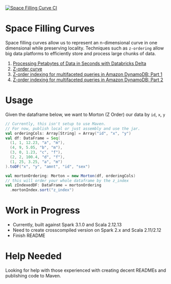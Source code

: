 [![Space Filling Curve CI](https://github.com/dwsmith1983/space-filling-curves/actions/workflows/scala-test.yml/badge.svg?branch=main)](https://github.com/dwsmith1983/space-filling-curves/actions/workflows/scala-test.yml)
# Space Filling Curves
Space filling curves allow us to represent an n-dimensional curve
in one dimensional while preserving locality. Techniques such as
`z-ordering` allow big data platforms to efficiently store and 
process large chunks of data.
1. [Processing Petabytes of Data in Seconds with Databricks Delta](https://databricks.com/blog/2018/07/31/processing-petabytes-of-data-in-seconds-with-databricks-delta.html)
2. [Z-order curve](https://en.wikipedia.org/wiki/Z-order_curve)
3. [Z-order indexing for multifaceted queries in Amazon DynamoDB: Part 1](https://aws.amazon.com/blogs/database/z-order-indexing-for-multifaceted-queries-in-amazon-dynamodb-part-1/)
4. [Z-order indexing for multifaceted queries in Amazon DynamoDB: Part 2](https://aws.amazon.com/blogs/database/z-order-indexing-for-multifaceted-queries-in-amazon-dynamodb-part-2/)

# Usage
Given the dataframe below, we want to Morton (Z Order) our data by `id`, `x`, `y`
```scala
// Currently, this isn't setup to use Maven. 
// For now, publish local or just assembly and use the jar.
val orderingCols: Array[String] = Array("id", "x", "y")
val df: DataFrame = Seq(
  (1, 1, 12.23, "a", "m"),
  (4, 9, 5.05, "b", "m"),
  (3, 0, 1.23, "c", "f"),
  (2, 2, 100.4, "d", "f"),
  (1, 25, 3.25, "a", "m")
).toDF("x", "y", "amnt", "id", "sex")

val mortonOrdering: Morton = new Morton(df, orderingCols)
// this will order your whole dataframe by the z_index
val zIndexedDF: DataFrame = mortonOrdering
  .mortonIndex.sort("z_index")
```

# Work in Progress
* Currently, built against Spark 3.1.0 and Scala 2.12.13
* Need to create crosscompiled version on Spark 2.x and Scala 2.11/2.12
* Finish README

# Help Needed
Looking for help with those experienced with creating decent READMEs
and publishing code to Maven.
